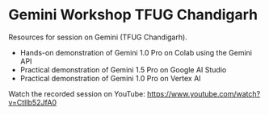 # Gemini Workshop TFUG Chandigarh
Resources for session on Gemini (TFUG Chandigarh).

- Hands-on demonstration of Gemini 1.0 Pro on Colab using the Gemini API
- Practical demonstration of Gemini 1.5 Pro on Google AI Studio
- Practical demonstration of Gemini 1.0 Pro on Vertex AI
  
Watch the recorded session on YouTube:
https://www.youtube.com/watch?v=CtlIb52JfA0





